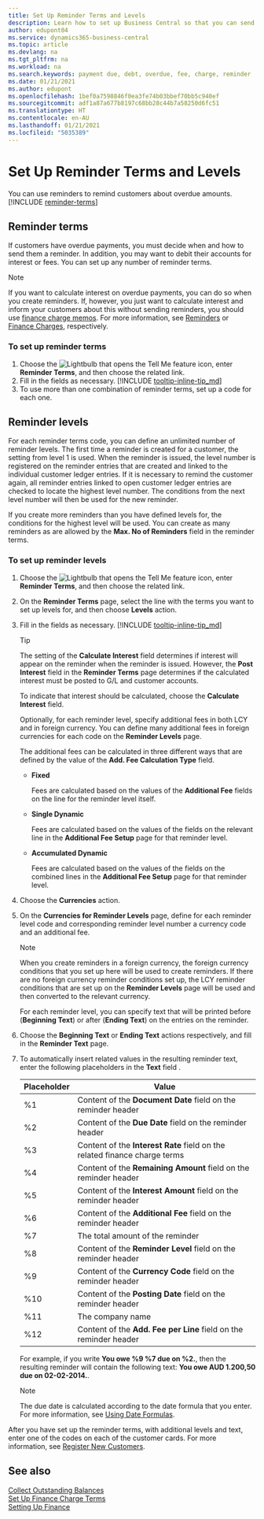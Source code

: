```yaml
---
title: Set Up Reminder Terms and Levels
description: Learn how to set up Business Central so that you can send a reminder to a customer about a payment that is due and add charges, or fees to the payment because of the delay.
author: edupont04
ms.service: dynamics365-business-central
ms.topic: article
ms.devlang: na
ms.tgt_pltfrm: na
ms.workload: na
ms.search.keywords: payment due, debt, overdue, fee, charge, reminder
ms.date: 01/21/2021
ms.author: edupont
ms.openlocfilehash: 1bef0a7598846f0ea3fe74b03bbef70bb5c940ef
ms.sourcegitcommit: adf1a87a677b8197c68bb28c44b7a58250d6fc51
ms.translationtype: HT
ms.contentlocale: en-AU
ms.lasthandoff: 01/21/2021
ms.locfileid: "5035389"
---
```

# <a name="set-up-reminder-terms-and-levels"></a>Set Up Reminder Terms and Levels

You can use reminders to remind customers about overdue amounts. [!INCLUDE [reminder-terms](includes/reminder-terms.md)]

## <a name="reminder-terms"></a>Reminder terms

If customers have overdue payments, you must decide when and how to send them a reminder. In addition, you may want to debit their accounts for interest or fees. You can set up any number of reminder terms.  

> [!NOTE]
> If you want to calculate interest on overdue payments, you can do so when you create reminders. If, however, you just want to calculate interest and inform your customers about this without sending reminders, you should use [finance charge memos](finance-setup-finance-charges.md). For more information, see [Reminders](receivables-collect-outstanding-balances.md#reminders) or [Finance Charges](receivables-collect-outstanding-balances.md#finance-charges), respectively.

### <a name="to-set-up-reminder-terms"></a>To set up reminder terms

1. Choose the ![Lightbulb that opens the Tell Me feature](media/ui-search/search_small.png "Tell me what you want to do") icon, enter **Reminder Terms**, and then choose the related link.  
2. Fill in the fields as necessary. [!INCLUDE [tooltip-inline-tip_md](includes/tooltip-inline-tip_md.md)]  
3. To use more than one combination of reminder terms, set up a code for each one.

## <a name="reminder-levels"></a>Reminder levels

For each reminder terms code, you can define an unlimited number of reminder levels. The first time a reminder is created for a customer, the setting from level 1 is used. When the reminder is issued, the level number is registered on the reminder entries that are created and linked to the individual customer ledger entries. If it is necessary to remind the customer again, all reminder entries linked to open customer ledger entries are checked to locate the highest level number. The conditions from the next level number will then be used for the new reminder.

If you create more reminders than you have defined levels for, the conditions for the highest level will be used. You can create as many reminders as are allowed by the **Max. No of Reminders** field in the reminder terms.

### <a name="to-set-up-reminder-levels"></a>To set up reminder levels

1. Choose the ![Lightbulb that opens the Tell Me feature](media/ui-search/search_small.png "Tell me what you want to do") icon, enter **Reminder Terms**, and then choose the related link.  
2. On the **Reminder Terms** page, select the line with the terms you want to set up levels for, and then choose **Levels** action.  
3. Fill in the fields as necessary. [!INCLUDE [tooltip-inline-tip_md](includes/tooltip-inline-tip_md.md)]  

    > [!TIP]
    > The setting of the **Calculate Interest** field determines if interest will appear on the reminder when the reminder is issued. However, the **Post Interest** field in the **Reminder Terms** page determines if the calculated interest must be posted to G/L and customer accounts.
    >
    > To indicate that interest should be calculated, choose the **Calculate Interest** field.

    Optionally, for each reminder level, specify additional fees in both LCY and in foreign currency. You can define many additional fees in foreign currencies for each code on the **Reminder Levels** page.  

    The additional fees can be calculated in three different ways that are defined by the value of the **Add. Fee Calculation Type** field.  

    - **Fixed**

        Fees are calculated based on the values of the **Additional Fee** fields on the line for the reminder level itself.  
    - **Single Dynamic**

        Fees are calculated based on the values of the fields on the relevant line in the **Additional Fee Setup** page for that reminder level.
    - **Accumulated Dynamic**

        Fees are calculated based on the values of the fields on the combined lines in the **Additional Fee Setup** page for that reminder level.

4. Choose the **Currencies** action.
5. On the **Currencies for Reminder Levels** page, define for each reminder level code and corresponding reminder level number a currency code and an additional fee.

    > [!NOTE]  
    > When you create reminders in a foreign currency, the foreign currency conditions that you set up here will be used to create reminders. If there are no foreign currency reminder conditions set up, the LCY reminder conditions that are set up on the **Reminder Levels** page will be used and then converted to the relevant currency.

    For each reminder level, you can specify text that will be printed before (**Beginning Text**) or after (**Ending Text**) on the entries on the reminder.

6. Choose the **Beginning Text** or **Ending Text** actions respectively, and fill in the **Reminder Text** page.
7. To automatically insert related values in the resulting reminder text, enter the following placeholders in the **Text** field .  

    |Placeholder|Value|  
    |-----------------|-----------|  
    |%1|Content of the **Document Date** field on the reminder header|  
    |%2|Content of the **Due Date** field on the reminder header|  
    |%3|Content of the **Interest Rate** field on the related finance charge terms|  
    |%4|Content of the **Remaining Amount** field on the reminder header|  
    |%5|Content of the **Interest Amount** field on the reminder header|  
    |%6|Content of the **Additional Fee** field on the reminder header|  
    |%7|The total amount of the reminder|  
    |%8|Content of the **Reminder Level** field on the reminder header|  
    |%9|Content of the **Currency Code** field on the reminder header|  
    |%10|Content of the **Posting Date** field on the reminder header|  
    |%11|The company name|  
    |%12|Content of the **Add. Fee per Line** field on the reminder header|  

    For example, if you write **You owe %9 %7 due on %2.**, then the resulting reminder will contain the following text: **You owe AUD 1.200,50 due on 02-02-2014.**.

    > [!NOTE]
    > The due date is calculated according to the date formula that you enter. For more information, see [Using Date Formulas](ui-enter-date-ranges.md#using-date-formulas).

After you have set up the reminder terms, with additional levels and text, enter one of the codes on each of the customer cards. For more information, see [Register New Customers](sales-how-register-new-customers.md).  

## <a name="see-also"></a>See also

[Collect Outstanding Balances](receivables-collect-outstanding-balances.md)  
[Set Up Finance Charge Terms](finance-setup-finance-charges.md)  
[Setting Up Finance](finance-setup-finance.md)  
